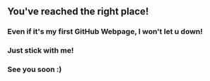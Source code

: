## You've reached the right place!

<!--You can use the [editor on GitHub](https://github.com/nuPURohit/nuPURohit.github.io/edit/main/index.md) to maintain and preview the content for your website in Markdown files.

Whenever you commit to this repository, GitHub Pages will run [Jekyll](https://jekyllrb.com/) to rebuild the pages in your site, from the content in your Markdown files.-->

### Even if it's my first GitHub Webpage, I won't let u down!

<!--Markdown is a lightweight and easy-to-use syntax for styling your writing. It includes conventions for

```markdown
Syntax highlighted code block

# Header 1
## Header 2
### Header 3

- Bulleted
- List

1. Numbered
2. List

**Bold** and _Italic_ and `Code` text

[Link](url) and ![Image](src)
```

For more details see [GitHub Flavored Markdown](https://guides.github.com/features/mastering-markdown/).-->

### Just stick with me!

<!--Your Pages site will use the layout and styles from the Jekyll theme you have selected in your [repository settings](https://github.com/nuPURohit/nuPURohit.github.io/settings). The name of this theme is saved in the Jekyll `_config.yml` configuration file.-->

### See you soon :)

<!--Having trouble with Pages? Check out our [documentation](https://docs.github.com/categories/github-pages-basics/) or [contact support](https://support.github.com/contact) and we’ll help you sort it out.-->

